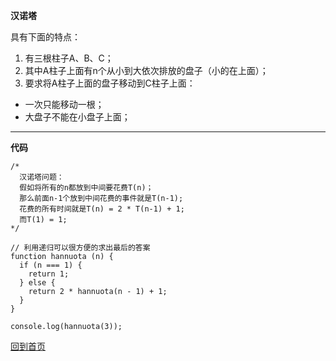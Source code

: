**汉诺塔**

具有下面的特点：
1. 有三根柱子A、B、C；
2. 其中A柱子上面有n个从小到大依次排放的盘子（小的在上面）；
3. 要求将A柱子上面的盘子移动到C柱子上面：
* 一次只能移动一根；
* 大盘子不能在小盘子上面；
***

**代码**
```
/* 
  汉诺塔问题：
  假如将所有的n都放到中间要花费T(n)；
  那么前面n-1个放到中间花费的事件就是T(n-1);
  花费的所有时间就是T(n) = 2 * T(n-1) + 1;
  而T(1) = 1;
*/

// 利用递归可以很方便的求出最后的答案
function hannuota (n) {
  if (n === 1) {
    return 1;
  } else {
    return 2 * hannuota(n - 1) + 1;
  }
}

console.log(hannuota(3));
```
[回到首页](https://github.com/tfeng-use/algorithm-js/blob/master/README.md)